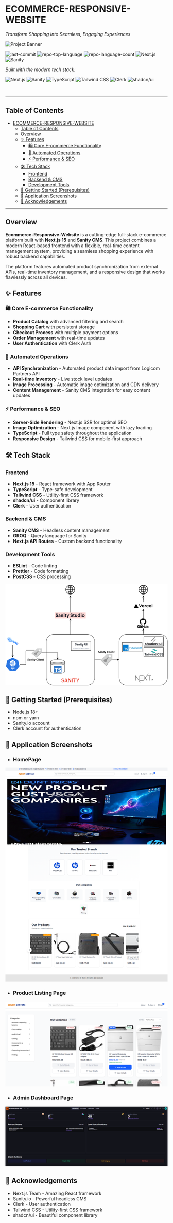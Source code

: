 # ECOMMERCE-RESPONSIVE-WEBSITE

*Transform Shopping Into Seamless, Engaging Experiences*

![Project Banner](https://via.placeholder.com/800x300/3B82F6/FFFFFF?text=Ecommerce+Responsive+Website+with+Next.js+%2B+Sanity)

![last-commit](https://img.shields.io/badge/last_commit-3_days_ago-green)
![repo-top-language](https://img.shields.io/badge/top%20language-TypeScript-blue)
![repo-language-count](https://img.shields.io/badge/languages-15-orange)
![Next.js](https://img.shields.io/badge/Next.js-15.3.5-black?style=flat&logo=next.js&logoColor=white)
![Sanity](https://img.shields.io/badge/Sanity-CMS-orange?style=flat&logo=sanity&logoColor=white)

*Built with the modern tech stack:*

![Next.js](https://img.shields.io/badge/Next.js-000000?style=flat&logo=next.js&logoColor=white)
![Sanity](https://img.shields.io/badge/Sanity-F03E2F?style=flat&logo=sanity&logoColor=white)
![TypeScript](https://img.shields.io/badge/TypeScript-3178C6?style=flat&logo=typescript&logoColor=white)
![Tailwind CSS](https://img.shields.io/badge/Tailwind-38B2AC?style=flat&logo=tailwind-css&logoColor=white)
![Clerk](https://img.shields.io/badge/Clerk-Auth-8C5FF6?style=flat&logo=clerk&logoColor=white)
![shadcn/ui](https://img.shields.io/badge/shadcn/ui-Component_Library-22C55E?style=flat)

<br>
<hr>

## Table of Contents

- [ECOMMERCE-RESPONSIVE-WEBSITE](#ecommerce-responsive-website)
  - [Table of Contents](#table-of-contents)
  - [Overview](#overview)
  - [✨ Features](#-features)
    - [🛍️ Core E-commerce Functionality](#️-core-e-commerce-functionality)
    - [🔄 Automated Operations](#-automated-operations)
    - [⚡ Performance \& SEO](#-performance--seo)
  - [🛠️ Tech Stack](#️-tech-stack)
    - [Frontend](#frontend)
    - [Backend \& CMS](#backend--cms)
    - [Development Tools](#development-tools)
  - [🚀 Getting Started (Prerequisites)](#-getting-started-prerequisites)
  - [📸 Application Screenshots](#-application-screenshots)
  - [🙏 Acknowledgements](#-acknowledgements)

<hr>

## Overview

**Ecommerce-Responsive-Website** is a cutting-edge full-stack e-commerce platform built with **Next.js 15** and **Sanity CMS**. This project combines a modern React-based frontend with a flexible, real-time content management system, providing a seamless shopping experience with robust backend capabilities.

The platform features automated product synchronization from external APIs, real-time inventory management, and a responsive design that works flawlessly across all devices.

## ✨ Features

### 🛍️ Core E-commerce Functionality
- **Product Catalog** with advanced filtering and search
- **Shopping Cart** with persistent storage
- **Checkout Process** with multiple payment options
- **Order Management** with real-time updates
- **User Authentication** with Clerk Auth

### 🔄 Automated Operations
- **API Synchronization** - Automated product data import from Logicom Partners API
- **Real-time Inventory** - Live stock level updates
- **Image Processing** - Automatic image optimization and CDN delivery
- **Content Management** - Sanity CMS integration for easy content updates

### ⚡ Performance & SEO
- **Server-Side Rendering** - Next.js SSR for optimal SEO
- **Image Optimization** - Next.js Image component with lazy loading
- **TypeScript** - Full type safety throughout the application
- **Responsive Design** - Tailwind CSS for mobile-first approach

## 🛠️ Tech Stack

### Frontend
- **Next.js 15** - React framework with App Router
- **TypeScript** - Type-safe development
- **Tailwind CSS** - Utility-first CSS framework
- **shadcn/ui** - Component library
- **Clerk** - User authentication

### Backend & CMS
- **Sanity CMS** - Headless content management
- **GROQ** - Query language for Sanity
- **Next.js API Routes** - Custom backend functionality

### Development Tools
- **ESLint** - Code linting
- **Prettier** - Code formatting
- **PostCSS** - CSS processing

![Home Page](./frontend/screenshoots/TechStack.png)

## 🚀 Getting Started (Prerequisites)
- Node.js 18+
- npm or yarn
- Sanity.io account
- Clerk account for authentication

## 📸 Application Screenshots

- ### HomePage
![Home Page](./frontend/screenshoots/HomePage.PNG)

- ### Product Listing Page
![Home Page](./frontend/screenshoots/Product%20Listing.PNG)

- ### Admin Dashboard Page
![Home Page](./frontend/screenshoots/Admin%20Dashboard.PNG)

## 🙏 Acknowledgements
- Next.js Team - Amazing React framework
- Sanity.io - Powerful headless CMS
- Clerk - User authentication
- Tailwind CSS - Utility-first CSS framework
- shadcn/ui - Beautiful component library